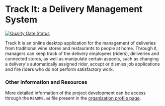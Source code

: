# **Track It**: a Delivery Management System

[![Quality Gate Status](https://sonarcloud.io/api/project_badges/measure?project=TQSFinalProject_ManagementApplication&metric=alert_status)](https://sonarcloud.io/summary/new_code?id=TQSFinalProject_ManagementApplication)

Track It is an online desktop application for the management of deliveries from traditional wine stores and restaurants to people at home. Through it, managers can keep track of the delivery employees (riders), deliveries and connected stores, as well as manipulate certain aspects, such as changing a delivery's automatically assigned rider, accept or dismiss job applications and fire riders who do not perform satisfactory work.

<h3>Other Information and Resources</h3>

More detailed information of the project development can be access through the `README.md` file present in the [organization profile page](https://github.com/TQSFinalProject).
